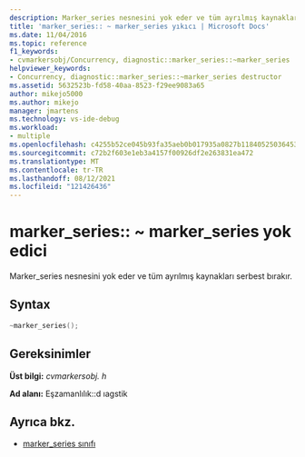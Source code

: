 ```yaml
---
description: Marker_series nesnesini yok eder ve tüm ayrılmış kaynakları serbest bırakır.
title: 'marker_series:: ~ marker_series yıkıcı | Microsoft Docs'
ms.date: 11/04/2016
ms.topic: reference
f1_keywords:
- cvmarkersobj/Concurrency, diagnostic::marker_series::~marker_series
helpviewer_keywords:
- Concurrency, diagnostic::marker_series::~marker_series destructor
ms.assetid: 5632523b-fd58-40aa-8523-f29ee9083a65
author: mikejo5000
ms.author: mikejo
manager: jmartens
ms.technology: vs-ide-debug
ms.workload:
- multiple
ms.openlocfilehash: c4255b52ce045b93fa35aeb0b017935a0827b118405250364530a9593dd49db6
ms.sourcegitcommit: c72b2f603e1eb3a4157f00926df2e263831ea472
ms.translationtype: MT
ms.contentlocale: tr-TR
ms.lasthandoff: 08/12/2021
ms.locfileid: "121426436"
---
```

# <a name="marker_seriesmarker_series-destructor"></a>marker_series:: ~ marker_series yok edici
Marker_series nesnesini yok eder ve tüm ayrılmış kaynakları serbest bırakır.

## <a name="syntax"></a>Syntax

```cpp
~marker_series();
```

## <a name="requirements"></a>Gereksinimler
 **Üst bilgi:** *cvmarkersobj. h*

 **Ad alanı:** Eşzamanlılık::d ıagstik

## <a name="see-also"></a>Ayrıca bkz.
- [marker_series sınıfı](../profiling/marker-series-class.md)
